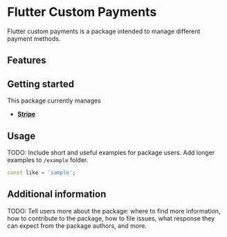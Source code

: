 # Flutter Custom Payments

Flutter custom payments is a package intended to manage different payment methods.

## Features


## Getting started

This package currently manages 

- **[Stripe]**

[Stripe]: https://stripe.com/

## Usage

TODO: Include short and useful examples for package users. Add longer examples
to `/example` folder.

```dart
const like = 'sample';
```

## Additional information

TODO: Tell users more about the package: where to find more information, how to
contribute to the package, how to file issues, what response they can expect
from the package authors, and more.
